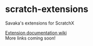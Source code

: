 # scratch-extensions
Savaka's extensions for ScratchX

[Extension documentation wiki](https://github.com/savaka2/scratch-extensions/wiki)  
More links coming soon!